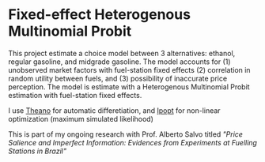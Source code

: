 # Fixed-effect Heterogenous Multinomial Probit
This project estimate a choice model between 3 alternatives: ethanol, regular gasoline, and midgrade gasoline.
The model accounts for (1) unobserved market factors with fuel-station fixed effects
(2) correlation in random utility between fuels, and (3) possibility of inaccurate price perception.
The model is estimate with a Heterogenous Multinomial Probit estimation with fuel-station fixed effects.

I use [Theano](http://deeplearning.net/software/theano/) for automatic differetiation, and 
[Ipopt](https://www.coin-or.org/Ipopt/documentation/) for non-linear optimization (maximum simulated likelihood)

This is part of my ongoing research with Prof. Alberto Salvo titled *"Price Salience and Imperfect Information: Evidences from Experiments at Fuelling Stations in Brazil"*
